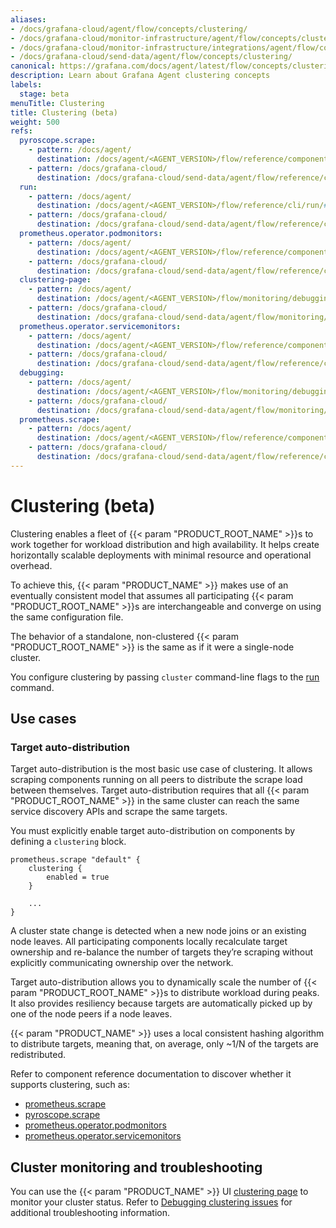 ```yaml
---
aliases:
- /docs/grafana-cloud/agent/flow/concepts/clustering/
- /docs/grafana-cloud/monitor-infrastructure/agent/flow/concepts/clustering/
- /docs/grafana-cloud/monitor-infrastructure/integrations/agent/flow/concepts/clustering/
- /docs/grafana-cloud/send-data/agent/flow/concepts/clustering/
canonical: https://grafana.com/docs/agent/latest/flow/concepts/clustering/
description: Learn about Grafana Agent clustering concepts
labels:
  stage: beta
menuTitle: Clustering
title: Clustering (beta)
weight: 500
refs:
  pyroscope.scrape:
    - pattern: /docs/agent/
      destination: /docs/agent/<AGENT_VERSION>/flow/reference/components/pyroscope.scrape/#clustering-beta
    - pattern: /docs/grafana-cloud/
      destination: /docs/grafana-cloud/send-data/agent/flow/reference/components/pyroscope.scrape/#clustering-beta
  run:
    - pattern: /docs/agent/
      destination: /docs/agent/<AGENT_VERSION>/flow/reference/cli/run/#clustering-beta
    - pattern: /docs/grafana-cloud/
      destination: /docs/grafana-cloud/send-data/agent/flow/reference/cli/run/#clustering-beta
  prometheus.operator.podmonitors:
    - pattern: /docs/agent/
      destination: /docs/agent/<AGENT_VERSION>/flow/reference/components/prometheus.operator.podmonitors/#clustering-beta
    - pattern: /docs/grafana-cloud/
      destination: /docs/grafana-cloud/send-data/agent/flow/reference/components/prometheus.operator.podmonitors/#clustering-beta
  clustering-page:
    - pattern: /docs/agent/
      destination: /docs/agent/<AGENT_VERSION>/flow/monitoring/debugging/#clustering-page
    - pattern: /docs/grafana-cloud/
      destination: /docs/grafana-cloud/send-data/agent/flow/monitoring/debugging/#clustering-page
  prometheus.operator.servicemonitors:
    - pattern: /docs/agent/
      destination: /docs/agent/<AGENT_VERSION>/flow/reference/components/prometheus.operator.servicemonitors/#clustering-beta
    - pattern: /docs/grafana-cloud/
      destination: /docs/grafana-cloud/send-data/agent/flow/reference/components/prometheus.operator.servicemonitors/#clustering-beta
  debugging:
    - pattern: /docs/agent/
      destination: /docs/agent/<AGENT_VERSION>/flow/monitoring/debugging/#debugging-clustering-issues
    - pattern: /docs/grafana-cloud/
      destination: /docs/grafana-cloud/send-data/agent/flow/monitoring/debugging/#debugging-clustering-issues
  prometheus.scrape:
    - pattern: /docs/agent/
      destination: /docs/agent/<AGENT_VERSION>/flow/reference/components/prometheus.scrape/#clustering-beta
    - pattern: /docs/grafana-cloud/
      destination: /docs/grafana-cloud/send-data/agent/flow/reference/components/prometheus.scrape/#clustering-beta
---
```


# Clustering (beta)

Clustering enables a fleet of {{< param "PRODUCT_ROOT_NAME" >}}s to work together for workload distribution and high availability.
It helps create horizontally scalable deployments with minimal resource and operational overhead.

To achieve this, {{< param "PRODUCT_NAME" >}} makes use of an eventually consistent model that assumes all participating
{{< param "PRODUCT_ROOT_NAME" >}}s are interchangeable and converge on using the same configuration file.

The behavior of a standalone, non-clustered {{< param "PRODUCT_ROOT_NAME" >}} is the same as if it were a single-node cluster.

You configure clustering by passing `cluster` command-line flags to the [run](ref:run) command.

## Use cases

### Target auto-distribution

Target auto-distribution is the most basic use case of clustering.
It allows scraping components running on all peers to distribute the scrape load between themselves.
Target auto-distribution requires that all {{< param "PRODUCT_ROOT_NAME" >}} in the same cluster can reach the same service discovery APIs and scrape the same targets.

You must explicitly enable target auto-distribution on components by defining a `clustering` block.

```river
prometheus.scrape "default" {
    clustering {
        enabled = true
    }

    ...
}
```

A cluster state change is detected when a new node joins or an existing node leaves.
All participating components locally recalculate target ownership and re-balance the number of targets they’re scraping without explicitly communicating ownership over the network.

Target auto-distribution allows you to dynamically scale the number of {{< param "PRODUCT_ROOT_NAME" >}}s to distribute workload during peaks.
It also provides resiliency because targets are automatically picked up by one of the node peers if a node leaves.

{{< param "PRODUCT_NAME" >}} uses a local consistent hashing algorithm to distribute targets, meaning that, on average, only ~1/N of the targets are redistributed.

Refer to component reference documentation to discover whether it supports clustering, such as:

- [prometheus.scrape](ref:prometheus.scrape)
- [pyroscope.scrape](ref:pyroscope.scrape)
- [prometheus.operator.podmonitors](ref:prometheus.operator.podmonitors)
- [prometheus.operator.servicemonitors](ref:prometheus.operator.servicemonitors)

## Cluster monitoring and troubleshooting

You can use the {{< param "PRODUCT_NAME" >}} UI [clustering page](ref:clustering-page) to monitor your cluster status.
Refer to [Debugging clustering issues](ref:debugging) for additional troubleshooting information.

